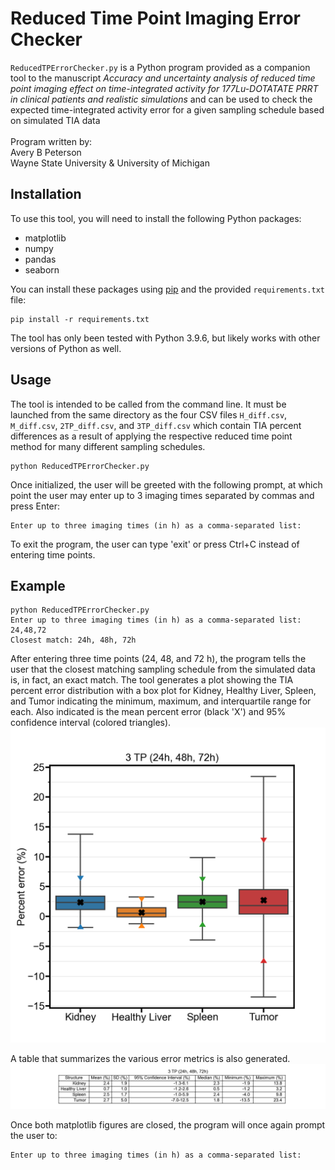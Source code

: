 # Reduced Time Point Imaging Error Checker

`ReducedTPErrorChecker.py` is a Python program provided as a companion tool to the manuscript *Accuracy and uncertainty analysis of reduced time point imaging effect on time-integrated activity for 177Lu-DOTATATE PRRT in clinical patients and realistic simulations* and can be used to check the expected time-integrated activity error for a given sampling schedule based on simulated TIA data<br><br>
Program written by:<br>
Avery B Peterson<br>
Wayne State University & University of Michigan

## Installation

To use this tool, you will need to install the following Python packages:
- matplotlib
- numpy
- pandas
- seaborn
<!-- -->

You can install these packages using [pip](https://pip.pypa.io/en/stable/) and the provided `requirements.txt` file:

```
pip install -r requirements.txt
```

The tool has only been tested with Python 3.9.6, but likely works with other versions of Python as well.

## Usage

The tool is intended to be called from the command line. It must be launched from the same directory as the four CSV files `H_diff.csv`, `M_diff.csv`, `2TP_diff.csv`, and `3TP_diff.csv` which contain TIA percent differences as a result of applying the respective reduced time point method for many different sampling schedules.

```
python ReducedTPErrorChecker.py
```

Once initialized, the user will be greeted with the following prompt, at which point the user may enter up to 3 imaging times separated by commas and press Enter:

```
Enter up to three imaging times (in h) as a comma-separated list:

```
To exit the program, the user can type 'exit' or press Ctrl+C instead of entering time points.

## Example

```
python ReducedTPErrorChecker.py
Enter up to three imaging times (in h) as a comma-separated list:
24,48,72
Closest match: 24h, 48h, 72h

```

After entering three time points (24, 48, and 72 h), the program tells the user that the closest matching sampling schedule from the simulated data is, in fact, an exact match. The tool generates a plot showing the TIA percent error distribution with a box plot for Kidney, Healthy Liver, Spleen, and Tumor indicating the minimum, maximum, and interquartile range for each. Also indicated is the mean percent error (black 'X') and 95% confidence interval (colored triangles). ![plot](ExamplePlot.png)<br>

A table that summarizes the various error metrics is also generated.![table](ExampleTable.png)<br>

Once both matplotlib figures are closed, the program will once again prompt the user to:

```
Enter up to three imaging times (in h) as a comma-separated list:

```
